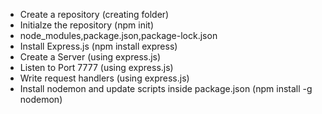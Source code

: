 - Create a repository (creating folder)
- Initialze the repository (npm init)
- node_modules,package.json,package-lock.json
- Install Express.js (npm install express)
- Create a Server (using express.js)
- Listen to Port 7777 (using express.js)
- Write request handlers (using express.js)
- Install nodemon  and update scripts inside package.json (npm install -g nodemon)